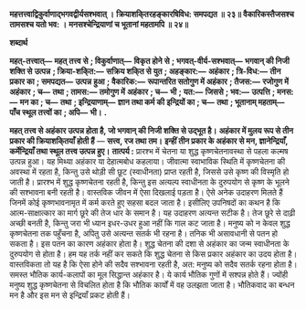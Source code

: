 **महत्तत्त्वाद्विकुर्वाणाद्भगवद्वीर्यसश्भवात् ।** **क्रियाशकि्तरहङ्कारषिविध: समपद्यत ॥ २३॥** **वैकारिकस्तैजसश्च तामसश्च यतो भव: ।** **मनसश्चेन्द्रियाणां च भूतानां महतामपि ॥ २४॥** 

**शब्दार्थ** 

**महत्-तत्त्वात्—** **महत् तत्त्व से** **; विकुर्वाणात्—** **विकृत होने से** **; भगवत्-वीर्य-सश्भवात्—** **भगवान् की निजी शक्ति से** **उत्पन्न** **; क्रिया-शकि्त:—** **सक्रिय शकि्त से युत** **; अहङ्कार:—** **अहंकार** **; त्रि-विध:—** **तीन प्रकार का** **; समपद्यत—** **उत्पन्न** **हुआ** **; वैकारिक:—** **रूपान्तरित सतोगुण में अहंकार** **; तैजस:—** **रजोगुण में अहंकार** **; च—** **तथा** **; तामस:—** **तमोगुण में** **अहंकार** **; च—** **भी** **; यत:—** **जिससे** **; भव:—** **उत्पत्ति** **; मनस:—** **मन का** **; च—** **तथा** **; इन्द्रियाणाम्—** **ज्ञान तथा कर्म की** **इन्द्रियों का** **; च—** **तथा** **; भूतानाम् महताम्—** **पाँच स्थूल तत्त्वों का** **; अपि—** **भी।** **.** 

**महत् तत्त्व से अहंकार उत्पन्न होता है, जो भगवान् की निजी शक्ति से उद्भूत है।** **अहंकार में मुलय रूप से तीन प्रकार की क्रियाशकि्तयाँ होती हैं** — **सत्त्व, रज तथा तम।** **इन्हीं तीन प्रकार के अहंकार से मन, ज्ञानेन्द्रियाँ, कर्मेन्द्रियाँ तथा स्थूल तत्त्व उत्पन्न हुए।** **तात्पर्य :** प्रारश्भ में चेतना या शुद्ध कृष्णचेतनावस्था से पहला कल्मष उत्पन्न हुआ। यह मिथ्या अहंकार या देहात्मबोध कहलाया। जीवात्मा स्वाभाविक स्थिति में कृष्णचेतना की अवस्था में रहता है, किन्तु उसे थोड़ी सी छूट (स्वाधीनता) प्राप्त रहती है, जिससे उसे कृष्ण की विस्मृति हो जाती है। प्रारश्भ में शुद्ध कृष्णचेतना रहती है, किन्तु इस अत्यल्प स्वाधीनता के दुरुपयोग से कृष्ण के भूलने की सश्भावना बनी रहती है। वास्तविक जीवन में ऐसा दिखलाई पड़ता है। ऐसे अनेक उदाहरण मिलते हैं जिनमें कोई कृष्णभावनामृत में कर्म करते हुए सहसा बदल जाता है। इसीलिए उपनिषदों का कथन है कि आत्म-साक्षात्कार का मार्ग छूरे की तेज धार के समान है। यह उदाहरण अत्यन्त सटीक है। तेज छूरे से दाढ़ी अच्छी बनती है, किन्तु जरा भी ध्यान इधर-उधर हुआ नहीं कि गाल कट जाता है। मनुष्य को न केवल शुद्ध कृष्णचेतना तक पहुँचना है, अपितु उसे अत्यन्त सतर्क भी रहना है। तनिक भी असावधानी से पतन हो सकता है। इस पतन का कारण अहंकार होता है। शुद्ध चेतना की दशा से अहंकार का जन्म स्वाधीनता के दुरुपयोग से होता है। हम यह तर्क नहीं कर सकते कि शुद्ध चेतना से किस प्रकार अहंकार का उदय होता है। वास्तविकता तो यह है कि ऐसा होने की सदैव सश्भावना रहती है, अत: मनुष्य को सदैव सतर्क रहना होता है। समस्त भौतिक कार्य-कलापों का मूल सिद्धान्त अहंकार है। ये कार्य भौतिक गुणों में सश्पन्न होते हैं। ज्योंही मनुष्य शुद्ध कृष्णचेतना से विचलित होता है कि भौतिक कार्यों में वह उलझता जाता है। भौतिकवाद का बन्धन मन है और इस मन से इन्द्रियाँ प्रकट होती हैं।  